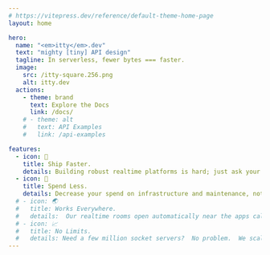 ```yaml
---
# https://vitepress.dev/reference/default-theme-home-page
layout: home

hero:
  name: "<em>itty</em>.dev"
  text: "mighty [tiny] API design"
  tagline: In serverless, fewer bytes === faster.
  image:
    src: /itty-square.256.png
    alt: itty.dev
  actions:
    - theme: brand
      text: Explore the Docs
      link: /docs/
    # - theme: alt
    #   text: API Examples
    #   link: /api-examples

features:
  - icon: 🚀
    title: Ship Faster.
    details: Building robust realtime platforms is hard; just ask your dev team. Instead of rolling your own socket servers, just borrow ours and skip the setup!
  - icon: 🤑
    title: Spend Less.
    details: Decrease your spend on infrastructure and maintenance, not to mention the engineering talent to keep them running.
  # - icon: 🌏
  #   title: Works Everywhere.
  #   details:  Our realtime rooms open automatically near the apps calling them.  Anywhere in the world.
  # - icon: 📈
  #   title: No Limits.
  #   details: Need a few million socket servers?  No problem.  We scale infinitely. Now you can too.
---
```

